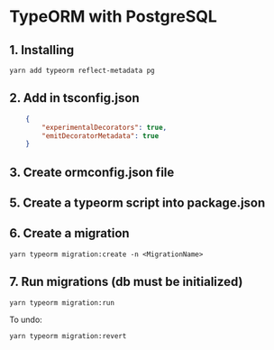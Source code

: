 # TypeORM with PostgreSQL

## 1. Installing
```
yarn add typeorm reflect-metadata pg
```

## 2. Add in tsconfig.json
```json
    {
        "experimentalDecorators": true,
        "emitDecoratorMetadata": true
    }
```

## 3. Create ormconfig.json file

## 5. Create a typeorm script into package.json

## 6. Create a migration
```
yarn typeorm migration:create -n <MigrationName>
```

## 7. Run migrations (db must be initialized)
```
yarn typeorm migration:run
```
To undo:
```
yarn typeorm migration:revert
```
